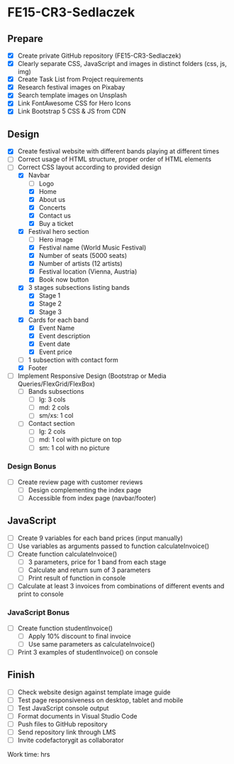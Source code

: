 # FE15-CR3-Sedlaczek

## Prepare
- [x] Create private GitHub repository (FE15-CR3-Sedlaczek)
- [x] Clearly separate CSS, JavaScript and images in distinct folders (css, js, img)
- [x] Create Task List from Project requirements
- [x] Research festival images on Pixabay
- [x] Search template images on Unsplash
- [x] Link FontAwesome CSS for Hero Icons
- [x] Link Bootstrap 5 CSS & JS from CDN

## Design
- [x] Create festival website with different bands playing at different times
- [ ] Correct usage of HTML structure, proper order of HTML elements
- [ ] Correct CSS layout according to provided design
  - [x] Navbar
    - [ ] Logo
    - [x] Home
    - [x] About us
    - [x] Concerts
    - [x] Contact us
    - [x] Buy a ticket
  - [x] Festival hero section
    - [ ] Hero image
    - [x] Festival name (World Music Festival)
    - [x] Number of seats (5000 seats)
    - [x] Number of artists (12 artists)
    - [x] Festival location (Vienna, Austria)
    - [x] Book now button
  - [x] 3 stages subsections listing bands
    - [x] Stage 1
    - [x] Stage 2
    - [x] Stage 3
  - [x] Cards for each band
    - [x] Event Name
    - [x] Event description
    - [x] Event date
    - [x] Event price
  - [ ] 1 subsection with contact form
  - [x] Footer
- [ ] Implement Responsive Design (Bootstrap or Media Queries/FlexGrid/FlexBox)
  - [ ] Bands subsections 
    - [ ] lg: 3 cols
    - [ ] md: 2 cols
    - [ ] sm/xs: 1 col
  - [ ] Contact section
    - [ ] lg: 2 cols
    - [ ] md: 1 col with picture on top
    - [ ] sm: 1 col with no picture

### Design Bonus
- [ ] Create review page with customer reviews
  - [ ] Design complementing the index page
  - [ ] Accessible from index page (navbar/footer)

## JavaScript
- [ ] Create 9 variables for each band prices (input manually)
- [ ] Use variables as arguments passed to function calculateInvoice()
- [ ] Create function calculateInvoice()
  - [ ] 3 parameters, price for 1 band from each stage
  - [ ] Calculate and return sum of 3 parameters
  - [ ] Print result of function in console
- [ ] Calculate at least 3 invoices from combinations of different events and print to console

### JavaScript Bonus
- [ ] Create function studentInvoice()
  - [ ] Apply 10% discount to final invoice
  - [ ] Use same parameters as calculateInvoice()
- [ ] Print 3 examples of studentInvoice() on console

## Finish
- [ ] Check website design against template image guide
- [ ] Test page responsiveness on desktop, tablet and mobile
- [ ] Test JavaScript console output
- [ ] Format documents in Visual Studio Code
- [ ] Push files to GitHub repository
- [ ] Send repository link through LMS
- [ ] Invite codefactorygit as collaborator

Work time: hrs